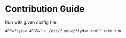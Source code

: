# Contribution Guide

Run with given config file:

```shell
APP=flydav ARGS="-c /etc/flydav/flydav.toml" make run
```
